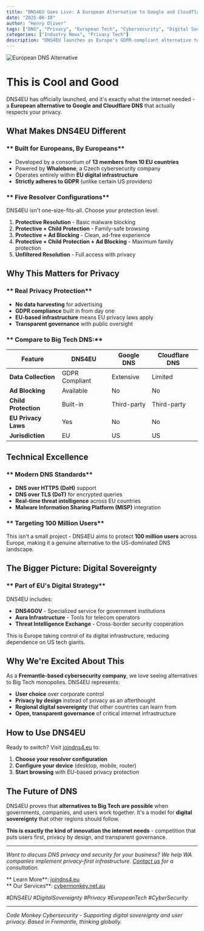 ```yaml
---
title: "DNS4EU Goes Live: A European Alternative to Google and Cloudflare DNS"
date: "2025-06-18"
author: "Henry Oliver"
tags: ["DNS", "Privacy", "European Tech", "Cybersecurity", "Digital Sovereignty"]
categories: ["Industry News", "Privacy Tech"]
description: "DNS4EU launches as Europe's GDPR-compliant alternative to Big Tech DNS providers, offering enhanced privacy and security for EU users."
---
```


![European DNS Alternative](/images/oh_the_hacks_web.jpg)

# **This is Cool and Good** 

DNS4EU has officially launched, and it's exactly what the internet needed - a **European alternative to Google and Cloudflare DNS** that actually respects your privacy.

## **What Makes DNS4EU Different**

### ** Built for Europeans, By Europeans**
- Developed by a consortium of **13 members from 10 EU countries**
- Powered by **Whalebone**, a Czech cybersecurity company
- Operates entirely within **EU digital infrastructure**
- **Strictly adheres to GDPR** (unlike certain US providers)

### ** Five Resolver Configurations**
DNS4EU isn't one-size-fits-all. Choose your protection level:

1. **Protective Resolution** - Basic malware blocking
2. **Protective + Child Protection** - Family-safe browsing
3. **Protective + Ad Blocking** - Clean, ad-free experience
4. **Protective + Child Protection + Ad Blocking** - Maximum family protection
5. **Unfiltered Resolution** - Full access with privacy

## **Why This Matters for Privacy**

### ** Real Privacy Protection**
- **No data harvesting** for advertising
- **GDPR compliance** built in from day one
- **EU-based infrastructure** means EU privacy laws apply
- **Transparent governance** with public oversight

### ** Compare to Big Tech DNS:**

| Feature | DNS4EU | Google DNS | Cloudflare DNS |
|---------|---------|------------|----------------|
| **Data Collection** | GDPR Compliant | Extensive | Limited |
| **Ad Blocking** | Available | No | No |
| **Child Protection** | Built-in | Third-party | Third-party |
| **EU Privacy Laws** |  Yes |  No |  No |
| **Jurisdiction** | EU | US | US |

## **Technical Excellence**

### ** Modern DNS Standards**
- **DNS over HTTPS (DoH)** support
- **DNS over TLS (DoT)** for encrypted queries
- **Real-time threat intelligence** across EU countries
- **Malware Information Sharing Platform (MISP)** integration

### ** Targeting 100 Million Users**
This isn't a small project - DNS4EU aims to protect **100 million users** across Europe, making it a genuine alternative to the US-dominated DNS landscape.

## **The Bigger Picture: Digital Sovereignty**

### ** Part of EU's Digital Strategy**
DNS4EU includes:
- **DNS4GOV** - Specialized service for government institutions
- **Aura Infrastructure** - Tools for telecom operators
- **Threat Intelligence Exchange** - Cross-border security cooperation

This is Europe taking control of its digital infrastructure, reducing dependence on US tech giants.

## **Why We're Excited About This**

As a **Fremantle-based cybersecurity company**, we love seeing alternatives to Big Tech monopolies. DNS4EU represents:

- **User choice** over corporate control
- **Privacy by design** instead of privacy as an afterthought  
- **Regional digital sovereignty** that other countries can learn from
- **Open, transparent governance** of critical internet infrastructure

## **How to Use DNS4EU**

Ready to switch? Visit [joindns4.eu](https://joindns4.eu) to:
1. **Choose your resolver configuration**
2. **Configure your device** (desktop, mobile, router)
3. **Start browsing** with EU-based privacy protection

## **The Future of DNS**

DNS4EU proves that **alternatives to Big Tech are possible** when governments, companies, and users work together. It's a model for **digital sovereignty** that other regions should follow.

**This is exactly the kind of innovation the internet needs** - competition that puts users first, privacy by design, and transparent governance.

---

*Want to discuss DNS privacy and security for your business? We help WA companies implement privacy-first infrastructure. [Contact us](mailto:main@cybermonkey.net.au) for a consultation.*

** Learn More**: [joindns4.eu](https://joindns4.eu)  
** Our Services**: [cybermonkey.net.au](https://cybermonkey.net.au)

*#DNS4EU #DigitalSovereignty #Privacy #EuropeanTech #CyberSecurity*

---

*Code Monkey Cybersecurity - Supporting digital sovereignty and user privacy. Based in Fremantle, thinking globally.*